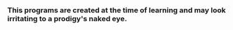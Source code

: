 ### This programs are created at the time of learning and may look irritating to a prodigy's naked eye.
